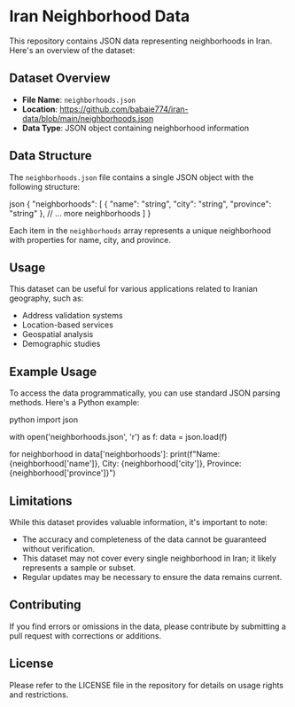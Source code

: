 # Iran Neighborhood Data

This repository contains JSON data representing neighborhoods in Iran. Here's an overview of the dataset:

## Dataset Overview

- **File Name**: `neighborhoods.json`
- **Location**: https://github.com/babaie774/iran-data/blob/main/neighborhoods.json
- **Data Type**: JSON object containing neighborhood information

## Data Structure

The `neighborhoods.json` file contains a single JSON object with the following structure:

json { "neighborhoods": [ { "name": "string", "city": "string", "province": "string" }, // ... more neighborhoods ] }


Each item in the `neighborhoods` array represents a unique neighborhood with properties for name, city, and province.

## Usage

This dataset can be useful for various applications related to Iranian geography, such as:

- Address validation systems
- Location-based services
- Geospatial analysis
- Demographic studies

## Example Usage

To access the data programmatically, you can use standard JSON parsing methods. Here's a Python example:

python import json

with open('neighborhoods.json', 'r') as f: data = json.load(f)

for neighborhood in data['neighborhoods']: print(f"Name: {neighborhood['name']}, City: {neighborhood['city']}, Province: {neighborhood['province']}")


## Limitations

While this dataset provides valuable information, it's important to note:

- The accuracy and completeness of the data cannot be guaranteed without verification.
- This dataset may not cover every single neighborhood in Iran; it likely represents a sample or subset.
- Regular updates may be necessary to ensure the data remains current.

## Contributing

If you find errors or omissions in the data, please contribute by submitting a pull request with corrections or additions.

## License

Please refer to the LICENSE file in the repository for details on usage rights and restrictions.
